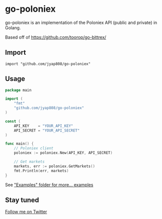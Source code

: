 go-poloniex
==========

go-poloniex is an implementation of the Poloniex API (public and private) in Golang.

Based off of https://github.com/toorop/go-bittrex/

## Import
	import "github.com/jyap808/go-poloniex"
	
## Usage
~~~ go
package main

import (
	"fmt"
	"github.com/jyap808/go-poloniex"
)

const (
	API_KEY    = "YOUR_API_KEY"
	API_SECRET = "YOUR_API_SECRET"
)

func main() {
	// Poloniex client
	poloniex := poloniex.New(API_KEY, API_SECRET)

	// Get markets
	markets, err := poloniex.GetMarkets()
	fmt.Println(err, markets)
}
~~~	

See ["Examples" folder for more... examples](https://github.com/jyap808/go-poloniex/blob/master/examples/poloniex.go)

## Stay tuned
[Follow me on Twitter](https://twitter.com/jyap)

